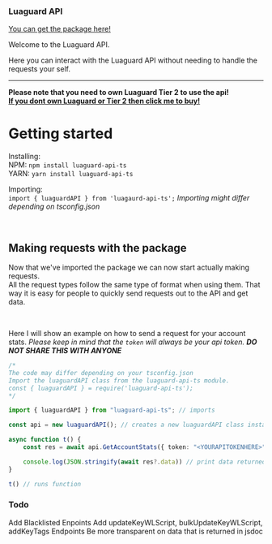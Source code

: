 ### Luaguard API

[You can get the package here!](https://www.npmjs.com/package/luaguard-api-ts)

Welcome to the Luaguard API.

Here you can interact with the Luaguard API without needing to handle the requests your self.

---

<b>Please note that you need to own Luaguard Tier 2 to use the api!</b><br>
<a href="https://luawl.com" style="font-weight: bolder">If you dont own Luaguard or Tier 2 then click me to buy!</a>


# Getting started

Installing:<br>NPM: `npm install luaguard-api-ts` <br>YARN: `yarn install luaguard-api-ts`

Importing: <br> `import { luaguardAPI } from 'luagaurd-api-ts';`
<i>Importing might differ depending on tsconfig.json</i>


<br>

## Making requests with the package

Now that we've imported the package we can now start actually making requests.
<br>
All the request types follow the same type of format when using them. That way it is easy for people to quickly send requests out to the API and get data.

<br>

Here I will show an example on how to send a request for your account stats.
<i>Please keep in mind that the `token` will always be your api token. <b>DO NOT SHARE THIS WITH ANYONE</b></i>
<br>
```typescript
/* 
The code may differ depending on your tsconfig.json
Import the luaguardAPI class from the luaguard-api-ts module.
const { luaguardAPI } = require('luaguard-api-ts');
*/

import { luaguardAPI } from "luaguard-api-ts"; // imports

const api = new luaguardAPI(); // creates a new luaguardAPI class instance

async function t() {
    const res = await api.GetAccountStats({ token: "<YOURAPITOKENHERE>" }) // sends request

    console.log(JSON.stringify(await res?.data)) // print data returned
}

t() // runs function
```

### Todo

Add Blacklisted Enpoints
Add updateKeyWLScript, bulkUpdateKeyWLScript, addKeyTags Endpoints
Be more transparent on data that is returned in jsdoc
